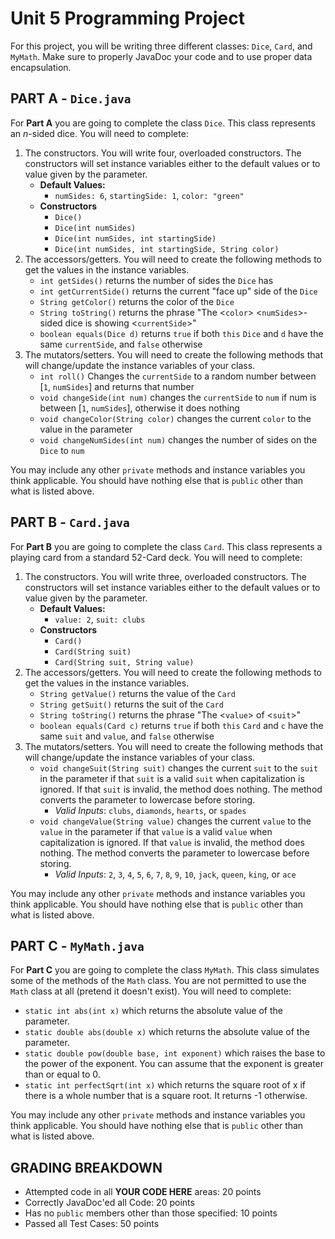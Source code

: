 # Unit 5 Programming Project

For this project, you will be writing three different classes: `Dice`, `Card`, and `MyMath`. Make sure to properly JavaDoc your code and to use proper data encapsulation.

## PART A - `Dice.java`

For **Part A** you are going to complete the class `Dice`. This class represents an *n*-sided dice. You will need to complete:

1. The constructors. You will write four, overloaded constructors. The constructors will set instance variables either to the default values or to value given by the parameter.
   - **Default Values:**
      - `numSides: 6`, `startingSide: 1`, `color: "green"`
   - **Constructors**
      - `Dice()`
      - `Dice(int numSides)`
      - `Dice(int numSides, int startingSide)`
      - `Dice(int numSides, int startingSide, String color)`
2. The accessors/getters. You will need to create the following methods to get the values in the instance variables.
   - `int getSides()` returns the number of sides the `Dice` has
   - `int getCurrentSide()` returns the current "face up" side of the `Dice`
   - `String getColor()` returns the color of the `Dice`
   - `String toString()` returns the phrase "The <`color`> <`numSides`>-sided dice is showing <`currentSide`>"
   - `boolean equals(Dice d)` returns `true` if both `this` `Dice` and `d` have the same `currentSide`, and `false` otherwise
3. The mutators/setters. You will need to create the following methods that will change/update the instance variables of your class.
   - `int roll()` Changes the `currentSide` to a random number between [`1`, `numSides`] and returns that number
   - `void changeSide(int num)` changes the `currentSide` to `num` if num is between [`1`, `numSides`], otherwise it does nothing
   - `void changeColor(String color)` changes the current `color` to the value in the parameter
   - `void changeNumSides(int num)` changes the number of sides on the `Dice` to `num`

You may include any other `private` methods and instance variables you think applicable. You should have nothing else that is `public` other than what is listed above.

## PART B - `Card.java`

For **Part B** you are going to complete the class `Card`. This class represents a playing card from a standard 52-Card deck. You will need to complete:

1. The constructors. You will write three, overloaded constructors. The constructors will set instance variables either to the default values or to value given by the parameter.
   - **Default Values:**
      - `value: 2`, `suit: clubs`
   - **Constructors**
      - `Card()`
      - `Card(String suit)`
      - `Card(String suit, String value)`
2. The accessors/getters. You will need to create the following methods to get the values in the instance variables.
   - `String getValue()` returns the value of the `Card`
   - `String getSuit()` returns the suit of the `Card`
   - `String toString()` returns the phrase "The <`value`> of <`suit`>"
   - `boolean equals(Card c)` returns `true` if both `this` `Card` and `c` have the same `suit` and `value`, and `false` otherwise
3. The mutators/setters. You will need to create the following methods that will change/update the instance variables of your class.
   - `void changeSuit(String suit)` changes the current `suit` to the `suit` in the parameter if that `suit` is a valid `suit` when capitalization is ignored. If that `suit` is invalid, the method does nothing. The method converts the parameter to lowercase before storing.
      - *Valid Inputs*: `clubs`, `diamonds`, `hearts`, or `spades`
   - `void changeValue(String value)` changes the current `value` to the `value` in the parameter if that `value` is a valid `value` when capitalization is ignored. If that `value` is invalid, the method does nothing. The method converts the parameter to lowercase before storing.
      - *Valid Inputs*: `2`, `3`, `4`, `5`, `6`, `7`, `8`, `9`, `10`, `jack`, `queen`, `king`, or `ace`

You may include any other `private` methods and instance variables you think applicable. You should have nothing else that is `public` other than what is listed above.

## PART C - `MyMath.java`

For **Part C** you are going to complete the class `MyMath`. This class simulates some of the methods of the `Math` class. You are not permitted to use the `Math` class at all (pretend it doesn't exist). You will need to complete:

- `static int abs(int x)` which returns the absolute value of the parameter.
- `static double abs(double x)` which returns the absolute value of the parameter.
- `static double pow(double base, int exponent)` which raises the base to the power of the exponent. You can assume that the exponent is greater than or equal to 0.
- `static int perfectSqrt(int x)` which returns the square root of x if there is a whole number that is a square root. It returns -1 otherwise.

You may include any other `private` methods and instance variables you think applicable. You should have nothing else that is `public` other than what is listed above.

## GRADING BREAKDOWN

- Attempted code in all **YOUR CODE HERE** areas: 20 points
- Correctly JavaDoc'ed all Code: 20 points
- Has no `public` members other than those specified: 10 points
- Passed all Test Cases: 50 points
